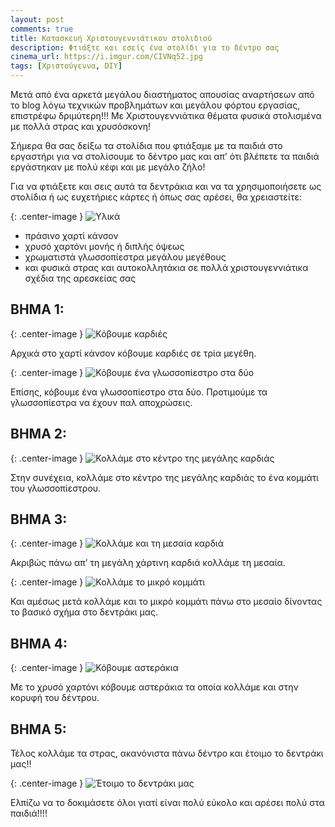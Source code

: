 ```yaml
---
layout: post
comments: true
title: Κατασκευή Χριστουγεννιάτικου στολιδιού
description: Φτιάξτε και εσείς ένα στολίδι για το δέντρο σας
cinema_url: https://i.imgur.com/CIVNq52.jpg
tags: [Χριστούγεννα, DIY]
---
```


Μετά από ένα αρκετά μεγάλου διαστήματος απουσίας αναρτήσεων από το blog λόγω τεχνικών προβλημάτων και μεγάλου φόρτου εργασίας, επιστρέφω δριμύτερη!!! Με Χριστουγεννιάτικα θέματα φυσικά στολισμένα με πολλά στρας και χρυσόσκονη!

Σήμερα θα σας δείξω τα στολίδια που φτιάξαμε με τα παιδιά στο εργαστήρι για να στολίσουμε το δέντρο μας και απ’ ότι βλέπετε τα παιδιά εργάστηκαν με πολύ κέφι και με μεγάλο ζήλο!

Για να φτιάξετε και σεις αυτά τα δεντράκια και να τα χρησιμοποιήσετε ως στολίδια ή ως ευχετήριες κάρτες ή όπως σας αρέσει, θα χρειαστείτε:

{: .center-image } 
![Υλικά](https://i.imgur.com/FNXAyT1.jpg)

* πράσινο χαρτί κάνσον
* χρυσό χαρτόνι μονής ή διπλής όψεως
* χρωματιστά γλωσσοπίεστρα μεγάλου μεγέθους
* και φυσικά στρας και αυτοκολλητάκια σε πολλά χριστουγεννιάτικα σχέδια της αρεσκείας σας

## ΒΗΜΑ 1:

{: .center-image } 
![Κόβουμε καρδιές](https://i.imgur.com/ExbBGSI.jpg)

Αρχικά στο χαρτί κάνσον κόβουμε καρδιές σε τρία μεγέθη.

{: .center-image } 
![Κόβουμε ένα γλωσσοπίεστρο στα δύο](https://i.imgur.com/3YB2GsC.jpg)

Επίσης, κόβουμε ένα γλωσσοπίεστρο στα δύο. Προτιμούμε τα γλωσσοπίεστρα να έχουν παλ αποχρώσεις.

## ΒΗΜΑ 2:

{: .center-image } 
![Κολλάμε στο κέντρο της μεγάλης καρδιάς](https://i.imgur.com/nV4QJPw.jpg)

Στην συνέχεια, κολλάμε στο κέντρο της μεγάλης καρδιάς το ένα κομμάτι του γλωσσοπίεστρου.

## ΒΗΜΑ 3:

{: .center-image } 
![Κολλάμε και τη μεσαία καρδιά](https://i.imgur.com/5fAntLX.jpg)

Ακριβώς πάνω απ’ τη μεγάλη χάρτινη καρδιά κολλάμε τη μεσαία.

{: .center-image } 
![Κολλάμε το μικρό κομμάτι](https://i.imgur.com/kZGqeO3.jpg)

Και αμέσως μετά κολλάμε και το μικρό κομμάτι πάνω στο μεσαίο δίνοντας το βασικό σχήμα στο δεντράκι μας.

## ΒΗΜΑ 4:

{: .center-image } 
![Κόβουμε αστεράκια](https://i.imgur.com/5If735G.jpg)

Με το χρυσό χαρτόνι κόβουμε αστεράκια τα οποία κολλάμε και στην κορυφή του δέντρου.

## ΒΗΜΑ 5:

Τέλος κολλάμε τα στρας, ακανόνιστα πάνω δέντρο και έτοιμο το δεντράκι μας!!

{: .center-image } 
![Έτοιμο το δεντράκι μας](https://i.imgur.com/1q78AxD.jpg)

Ελπίζω να το δοκιμάσετε όλοι γιατί είναι πολύ εύκολο και αρέσει πολύ στα παιδιά!!!! 


